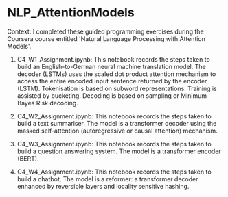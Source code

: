 # NLP_AttentionModels

Context: I completed these guided programming exercises during the Coursera course entitled 'Natural Language Processing with Attention Models'.

1. C4_W1_Assignment.ipynb: This notebook records the steps taken to build an English-to-German neural machine translation model. The decoder (LSTMs) uses the scaled dot product attention mechanism to access the entire encoded input sentence returned by the encoder (LSTM). Tokenisation is based on subword representations. Training is assisted by bucketing. Decoding is based on sampling or Minimum Bayes Risk decoding.

2. C4_W2_Assignment.ipynb: This notebook records the steps taken to build a text summariser. The model is a transformer decoder using the masked self-attention (autoregressive or causal attention) mechanism.

3. C4_W3_Assignment.ipynb: This notebook records the steps taken to build a question answering system. The model is a transformer encoder (BERT).

4. C4_W4_Assignment.ipynb: This notebook records the steps taken to build a chatbot. The model is a reformer: a transformer decoder enhanced by reversible layers and locality sensitive hashing.
